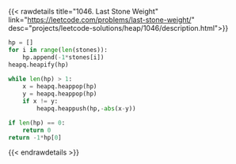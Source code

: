 {{< rawdetails title="1046. Last Stone Weight" link="https://leetcode.com/problems/last-stone-weight/"
	desc="projects/leetcode-solutions/heap/1046/description.html">}}

```python
hp = []
for i in range(len(stones)):
	hp.append(-1*stones[i])
heapq.heapify(hp)
        
while len(hp) > 1:
	x = heapq.heappop(hp)
	y = heapq.heappop(hp)
	if x != y:
		heapq.heappush(hp,-abs(x-y))

if len(hp) == 0:
	return 0
return -1*hp[0]
```


{{< endrawdetails >}}



